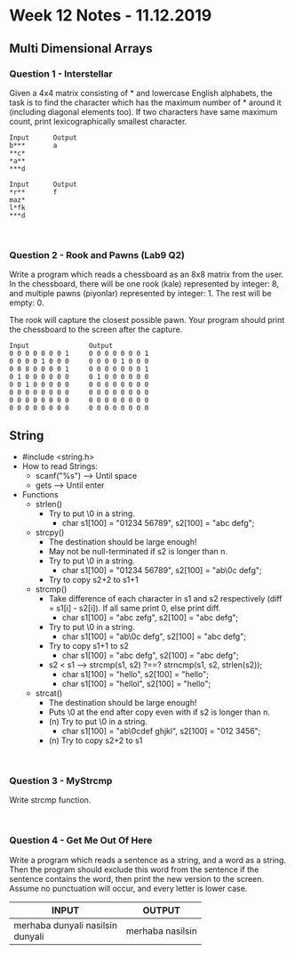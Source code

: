 
# Week 12 Notes - 11.12.2019

## Multi Dimensional Arrays

### Question 1 - Interstellar

Given a 4x4 matrix consisting of * and lowercase English alphabets, the task is to find the character which has the maximum number of * around it (including diagonal elements too). If two characters have same maximum count, print lexicographically smallest character.

```
Input      Output
b***       a
**c*       
*a**       
***d       

Input      Output
*r**       f
maz*       
l*fk       
***d       
```

<br>

### Question 2 - Rook and Pawns (Lab9 Q2)
Write a program which reads a chessboard as an 8x8 matrix from the user. In the chessboard, there will be one rook (kale) represented by integer: 8, and multiple pawns (piyonlar) represented by integer: 1. The rest will be empty: 0.

The rook will capture the closest possible pawn. Your program should print the chessboard to the screen after the capture. 

```
Input               Output
0 0 0 0 0 0 0 1     0 0 0 0 0 0 0 1
0 0 0 0 1 0 0 0     0 0 0 0 1 0 0 0
0 0 8 0 0 0 0 1     0 0 0 0 0 0 0 1
0 1 0 0 0 0 0 0     0 1 0 0 0 0 0 0
0 0 1 0 0 0 0 0     0 0 8 0 0 0 0 0
0 0 0 0 0 0 0 0     0 0 0 0 0 0 0 0
0 0 0 0 0 0 0 0     0 0 0 0 0 0 0 0
0 0 0 0 0 0 0 0     0 0 0 0 0 0 0 0
```

## String

* #include <string.h>
* How to read Strings:
  * scanf("%s") --> Until space
  * gets        --> Until enter
* Functions
  * strlen()
    * Try to put \0 in a string.
      * char s1[100] = "01234 56789", s2[100] = "abc defg";
  * strcpy()
    * The destination should be large enough!
    * May not be null-terminated if s2 is longer than n.
    * Try to put \0 in a string.
      * char s1[100] = "01234 56789", s2[100] = "ab\0c defg";
    * Try to copy s2+2 to s1+1
  * strcmp()
    * Take difference of each character in s1 and s2 respectively (diff = s1[i] - s2[i]). If all same print 0, else print diff. 
      * char s1[100] = "abc zefg", s2[100] = "abc defg";
    * Try to put \0 in a string.
      * char s1[100] = "ab\0c defg", s2[100] = "abc defg";
    * Try to copy s1+1 to s2
      * char s1[100] = "abc defg", s2[100] = "abc defg";
    * s2 < s1 --> strcmp(s1, s2) ?==? strncmp(s1, s2, strlen(s2));
      * char s1[100] = "hello", s2[100] = "hello";
      * char s1[100] = "hellol", s2[100] = "hello";
  * strcat()
    * The destination should be large enough!
    * Puts \0 at the end after copy even with if s2 is longer than n.
    * (n) Try to put \0 in a string.
      * char s1[100] = "ab\0cdef ghjkl", s2[100] = "012 3456";
    * (n) Try to copy s2+2 to s1

<br>

### Question 3 - MyStrcmp

Write strcmp function.

<br>


### Question 4 - Get Me Out Of Here

Write a program which reads a sentence as a string, and a word as a string. Then the program should exclude this word from the sentence if the sentence contains the word, then print the new version to the screen. Assume no punctuation will occur, and every letter is lower case.

|  INPUT  |  OUTPUT |
|-------|-------|
| merhaba dunyali nasilsin<br>dunyali | merhaba nasilsin |
